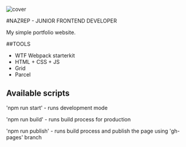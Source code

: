 ![cover](https://nazrep.github.io/src/assets/og-nazrep.png)

#NAZREP - JUNIOR FRONTEND DEVELOPER

My simple portfolio website.

##TOOLS

- WTF Webpack starterkit
- HTML + CSS + JS
- Grid
- Parcel

## Available scripts
'npm run start' - runs development mode

'npm run build' - runs build process for production

'npm run publish' - runs build process and publish the page using 'gh-pages' branch